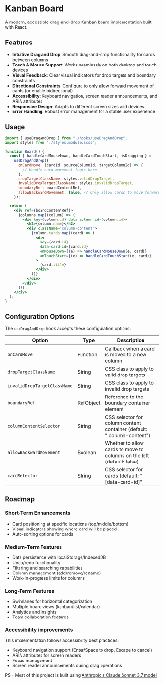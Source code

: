 # Kanban Board

A modern, accessible drag-and-drop Kanban board implementation built with React.

## Features

- **Intuitive Drag and Drop**: Smooth drag-and-drop functionality for cards between columns
- **Touch & Mouse Support**: Works seamlessly on both desktop and touch devices
- **Visual Feedback**: Clear visual indicators for drop targets and boundary constraints
- **Directional Constraints**: Configure to only allow forward movement of cards (or enable bidirectional)
- **Accessibility**: Keyboard navigation, screen reader announcements, and ARIA attributes
- **Responsive Design**: Adapts to different screen sizes and devices
- **Error Handling**: Robust error management for a stable user experience

## Usage

```jsx
import { useDragAndDrop } from "./hooks/useDragAndDrop";
import styles from "./styles.module.scss";

function Board() {
  const { handleCardMouseDown, handleCardTouchStart, isDragging } =
    useDragAndDrop({
      onCardMove: (cardId, sourceColumnId, targetColumnId) => {
        // Handle card movement logic here
      },
      dropTargetClassName: styles.validDropTarget,
      invalidDropTargetClassName: styles.invalidDropTarget,
      boundaryRef: boardContentRef,
      allowBackwardMovement: false, // Only allow cards to move forward
    });

  return (
    <div ref={boardContentRef}>
      {columns.map((column) => (
        <div key={column.id} data-column-id={column.id}>
          <h2>{column.name}</h2>
          <div className="column-content">
            {column.cards.map((card) => (
              <div
                key={card.id}
                data-card-id={card.id}
                onMouseDown={(e) => handleCardMouseDown(e, card)}
                onTouchStart={(e) => handleCardTouchStart(e, card)}
              >
                {card.title}
              </div>
            ))}
          </div>
        </div>
      ))}
    </div>
  );
}
```

## Configuration Options

The `useDragAndDrop` hook accepts these configuration options:

| Option                       | Type      | Description                                                            |
| ---------------------------- | --------- | ---------------------------------------------------------------------- |
| `onCardMove`                 | Function  | Callback when a card is moved to a new column                          |
| `dropTargetClassName`        | String    | CSS class to apply to valid drop targets                               |
| `invalidDropTargetClassName` | String    | CSS class to apply to invalid drop targets                             |
| `boundaryRef`                | RefObject | Reference to the boundary container element                            |
| `columnContentSelector`      | String    | CSS selector for column content container (default: ".column-content") |
| `allowBackwardMovement`      | Boolean   | Whether to allow cards to move to columns on the left (default: false) |
| `cardSelector`               | String    | CSS selector for cards (default: "[data-card-id]")                     |

## Roadmap

### Short-Term Enhancements

- Card positioning at specific locations (top/middle/bottom)
- Visual indicators showing where card will be placed
- Auto-sorting options for cards

### Medium-Term Features

- Data persistence with localStorage/IndexedDB
- Undo/redo functionality
- Filtering and searching capabilities
- Column management (add/remove/rename)
- Work-in-progress limits for columns

### Long-Term Features

- Swimlanes for horizontal categorization
- Multiple board views (kanban/list/calendar)
- Analytics and insights
- Team collaboration features

### Accessibility improvements

This implementation follows accessibility best practices:

- Keyboard navigation support (Enter/Space to drop, Escape to cancel)
- ARIA attributes for screen readers
- Focus management
- Screen reader announcements during drag operations


PS - Most of this project is built using [Anthropic's Claude Sonnet 3.7 model](https://www.anthropic.com/claude)
